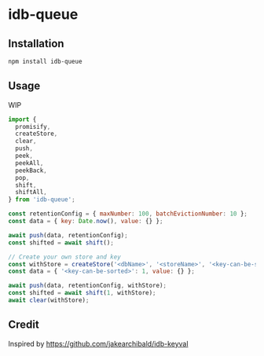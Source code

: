 # idb-queue

## Installation

```sh
npm install idb-queue
```

## Usage

WIP

```javascript
import {
  promisify,
  createStore,
  clear,
  push,
  peek,
  peekAll,
  peekBack,
  pop,
  shift,
  shiftAll,
} from 'idb-queue';

const retentionConfig = { maxNumber: 100, batchEvictionNumber: 10 };
const data = { key: Date.now(), value: {} };

await push(data, retentionConfig);
const shifted = await shift();

// Create your own store and key
const withStore = createStore('<dbName>', '<storeName>', '<key-can-be-sorted>');
const data = { '<key-can-be-sorted>': 1, value: {} };

await push(data, retentionConfig, withStore);
const shifted = await shift(1, withStore);
await clear(withStore);
```

## Credit

Inspired by https://github.com/jakearchibald/idb-keyval
